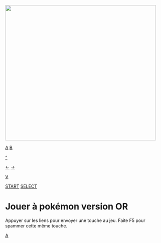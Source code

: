 <img src="http://distil-pkmon.francecentral.azurecontainer.io/" width="480" height="432" />

[A](http://distil-pkmon.francecentral.azurecontainer.io/press?key=A)
[B](http://distil-pkmon.francecentral.azurecontainer.io/press?key=B)

[^](http://distil-pkmon.francecentral.azurecontainer.io/press?key=UP)

[<-](http://distil-pkmon.francecentral.azurecontainer.io/press?key=LEFT)
[->](http://distil-pkmon.francecentral.azurecontainer.io/press?key=RIGHT)

[V](http://distil-pkmon.francecentral.azurecontainer.io/press?key=DOWN)

[START](http://distil-pkmon.francecentral.azurecontainer.io/press?key=START)
[SELECT](http://distil-pkmon.francecentral.azurecontainer.io/press?key=SELECT)


# Jouer à pokémon version OR
Appuyer sur les liens pour envoyer une touche au jeu.
Faite F5 pour spammer cette même touche.


[A](http://localhost:3000/press?key=A)
